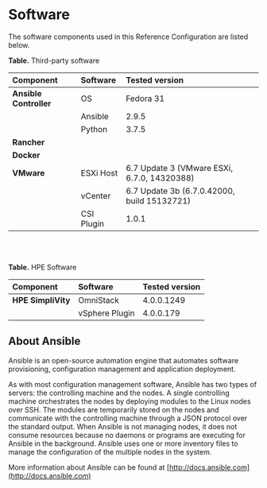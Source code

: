 # Software

The software components used in this Reference Configuration are listed below.


**Table.** Third-party software

|Component|Software|Tested version|
|:-------|:-------|:---|
|**Ansible Controller**|OS|Fedora 31|
| |Ansible|2.9.5|
| |Python|3.7.5|
|**Rancher**|<!-- TODO Rancher version -->||
|**Docker**|<!-- TODO Docker version -->||
|**VMware**|ESXi Host|6.7 Update 3 (VMware ESXi, 6.7.0, 14320388)|
| |vCenter|6.7 Update 3b (6.7.0.42000, build 15132721)|
| |CSI Plugin|1.0.1|

<br>
<br>

**Table.** HPE Software

|Component|Software|Tested version|
|:-------|:-------|:---|
|**HPE SimpliVity**|OmniStack|4.0.0.1249|
| |vSphere Plugin|4.0.0.179|


## About Ansible
Ansible is an open-source automation engine that automates software provisioning, configuration management and application deployment.

As with most configuration management software, Ansible has two types of servers: the controlling machine and the nodes. A single controlling machine orchestrates the nodes by deploying modules to the Linux nodes over SSH. The modules are temporarily stored on the nodes and communicate with the controlling machine through a JSON protocol over the standard output. When Ansible is not managing nodes, it does not consume resources because no daemons or programs are executing for Ansible in the background. Ansible uses one or more inventory files to manage the configuration of the multiple nodes in the system.

More information about Ansible can be found at [http://docs.ansible.com](http://docs.ansible.com)

